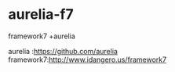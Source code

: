 # aurelia-f7
framework7 +aurelia

aurelia :https://github.com/aurelia
framework7:http://www.idangero.us/framework7 
